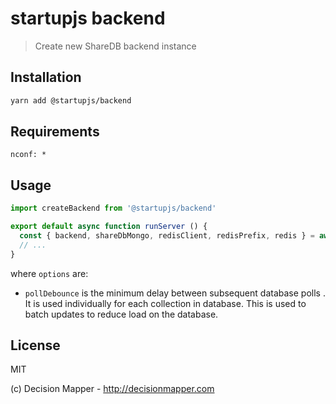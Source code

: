 # startupjs backend
> Create new ShareDB backend instance

## Installation

```sh
yarn add @startupjs/backend
```

## Requirements

```
nconf: *
```

## Usage

```js
import createBackend from '@startupjs/backend'

export default async function runServer () {
  const { backend, shareDbMongo, redisClient, redisPrefix, redis } = await createBackend(options)
  // ...
}
```

where `options` are:

- `pollDebounce` is the minimum delay between subsequent database polls . It is used individually for each collection in database. This is used to batch updates to reduce load on the database.

## License

MIT

(c) Decision Mapper - http://decisionmapper.com
